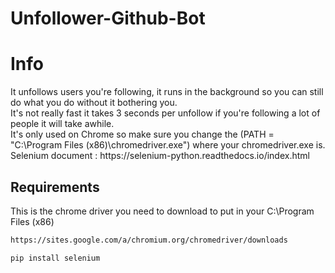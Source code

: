 # Unfollower-Github-Bot

# Info
<p>
It unfollows users you're following, it runs in the background so you can still do what you do without it bothering you. <br>
It's not really fast it takes 3 seconds per unfollow if you're following a lot of people it will take awhile. <br>
It's only used on Chrome so make sure you change the (PATH = "C:\Program Files (x86)\chromedriver.exe") where your chromedriver.exe is. <br>
Selenium document : https://selenium-python.readthedocs.io/index.html
</p>


## Requirements
<p>
This is the chrome driver you need to download to put in your C:\Program Files (x86)
</p>

```bash
https://sites.google.com/a/chromium.org/chromedriver/downloads
```

```bash
pip install selenium
```
